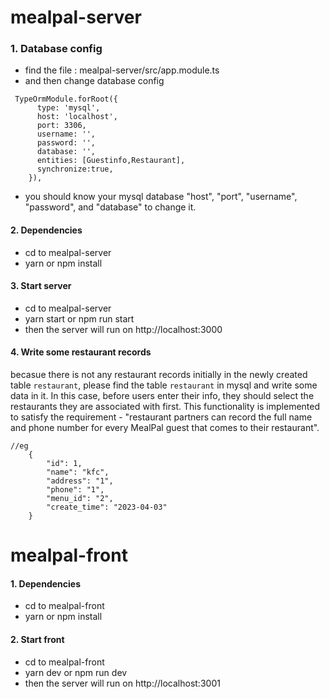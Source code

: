# mealpal-server
### 1. Database config
- find the file : mealpal-server/src/app.module.ts
- and then change database config 
```
 TypeOrmModule.forRoot({
      type: 'mysql',
      host: 'localhost',
      port: 3306,
      username: '',
      password: '',
      database: '',
      entities: [Guestinfo,Restaurant],
      synchronize:true,
    }),
```
- you should know your mysql database "host", "port", "username", "password", and "database" to change it.
#### 2. Dependencies
- cd to mealpal-server
- yarn or npm install
#### 3. Start server 
- cd to mealpal-server
- yarn start or npm run start 
- then the server will run on http://localhost:3000
#### 4. Write some restaurant records
becasue there is not any restaurant records initially in the newly created table `restaurant`, please find the table `restaurant` in mysql and write some data in it. In this case, before users enter their info, they should select the restaurants they are associated with first. This functionality is implemented to satisfy the requirement - "restaurant partners can record the full name and phone number for every MealPal guest that comes to their restaurant". 
```
//eg
    {
        "id": 1,
        "name": "kfc",
        "address": "1",
        "phone": "1",
        "menu_id": "2",
        "create_time": "2023-04-03"
    }
```
# mealpal-front 
#### 1. Dependencies
- cd to mealpal-front
- yarn or npm install
#### 2. Start front
- cd to mealpal-front
- yarn dev or npm run dev
- then the server will run on http://localhost:3001
